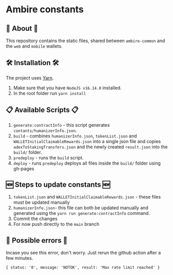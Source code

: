 # Ambire constants

## 📕 About 📕

This repository contains the static files, shared between `ambire-common` and the `web` and `mobile` wallets.

## 🛠️ Installation 🛠️

The project uses [Yarn](https://yarnpkg.com/). 

1. Make sure that you have `NodeJS v16.14.0` installed.
2. In the root folder run `yarn install`

## 📋 Available Scripts 📋

1. `generate:contractInfo` - this script generates `contants/humanizerInfo.json`.
2. `build` - combines `humanizerInfo.json`, `tokenList.json` and `WALLETInitialClaimableRewards.json` into a single json file and copies `adexToStakingTransfers.json` and the newly created `result.json` into the `build/` folder.
3. `predeploy` - runs the `build` script.
4. `deploy` - runs `predeploy` deploys all files inside the `build/` folder using gh-pages

## 🆕 Steps to update constants 🆕

1. `tokenList.json` and `WALLETInitialClaimableRewards.json` - these files must be updated manually
2. `humanizerInfo.json`- this file can both be updated manually and generated using the `yarn run generate:contractInfo` command.
3. Commit the changes
4. For now push directly to the `main` branch

## 🚨 Possible errors 🚨

Incase you see this error, don't worry. Just rerun the github action after a few minutes.

```
{ status: '0', message: 'NOTOK', result: 'Max rate limit reached' }
```
